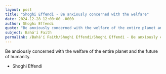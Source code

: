```yaml
---
layout: post
title: "Shoghi Effendi - Be anxiously concerned with the welfare"
date: 2024-12-28 12:00:00 -0000
author: Shoghi Effendi
quote: "Be anxiously concerned with the welfare of the entire planet and the future of humanity."
subject: Bahá'í Faith
permalink: /Bahá'í Faith/Shoghi Effendi/Shoghi Effendi - Be anxiously concerned with the welfare
---
```


Be anxiously concerned with the welfare of the entire planet and the future of humanity.

- Shoghi Effendi
